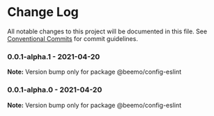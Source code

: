 # Change Log

All notable changes to this project will be documented in this file.
See [Conventional Commits](https://conventionalcommits.org) for commit guidelines.

### 0.0.1-alpha.1 - 2021-04-20

**Note:** Version bump only for package @beemo/config-eslint





### 0.0.1-alpha.0 - 2021-04-20

**Note:** Version bump only for package @beemo/config-eslint
